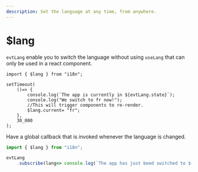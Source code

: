 ```yaml
---
description: Set the language at any time, from anywhere.
---
```


# $lang

`evtLang` enable you to  switch the language without using `useLang` that can only be used in a react component. &#x20;

```tsx
import { $lang } from "i18n";

setTimeout(
    ()=> {
        console.log(`The app is currently in ${evtLang.state}`);
        console.log("We switch to fr now!");
        //This will trigger components to re-render.
        $lang.current= "fr";
    },
    30_000
);
```

Have a global callback that is invoked whenever the language is changed.

```typescript
import { $lang } from "i18n";

evtLang
    .subscribe(lang=> console.log(`The app has just beed switched to ${lang}`));

```
